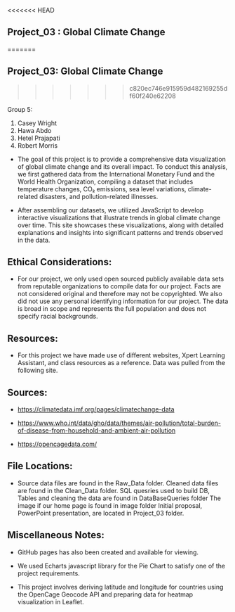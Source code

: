 <<<<<<< HEAD
## Project_03 : Global Climate Change
=======
## Project_03:  Global Climate Change
>>>>>>> c820ec746e915959d482169255df60f240e62208

Group 5: 

1. Casey Wright
2. Hawa Abdo
3. Hetel Prajapati
4. Robert Morris
   


* The goal of this project is to provide a comprehensive data visualization of global climate change and its overall impact. To conduct this analysis, we first gathered data from the International Monetary Fund and the World Health Organization, compiling a dataset that includes temperature changes, CO₂ emissions, sea level variations, climate-related disasters, and pollution-related illnesses.

* After assembling our datasets, we utilized JavaScript to develop interactive visualizations that illustrate trends in global climate change over time. This site showcases these visualizations, along with detailed explanations and insights into significant patterns and trends observed in the data.


## Ethical Considerations:

* For our project, we only used open sourced publicly available data sets from reputable organizations to compile data for our project. Facts are not considered original and therefore may not be copyrighted. We also did not use any personal identifying information for our project. The data is broad in scope and represents the full population and does not specify racial backgrounds.


## Resources:

* For this project we have made use of different websites, Xpert Learning Assistant, and class resources as a reference. Data was pulled from the following site.

## Sources:

   * https://climatedata.imf.org/pages/climatechange-data

   * https://www.who.int/data/gho/data/themes/air-pollution/total-burden-of-disease-from-household-and-ambient-air-pollution 

   * https://opencagedata.com/



## File Locations:

* Source data files are found in the Raw_Data folder.
Cleaned data files are found in the Clean_Data folder.
SQL quesries used to build DB, Tables and cleaning the data are found in DataBaseQueries folder
The image if our home page is found in image folder
Initial proposal, PowerPoint presentation, are located in Project_03 folder.

## Miscellaneous Notes:

* GitHub pages has also been created and available for viewing.
  
* We used Echarts javascript library for the Pie Chart to satisfy one of the project requirements.

* This project involves deriving latitude and longitude for countries using the OpenCage Geocode API and preparing data for heatmap visualization in Leaflet.
